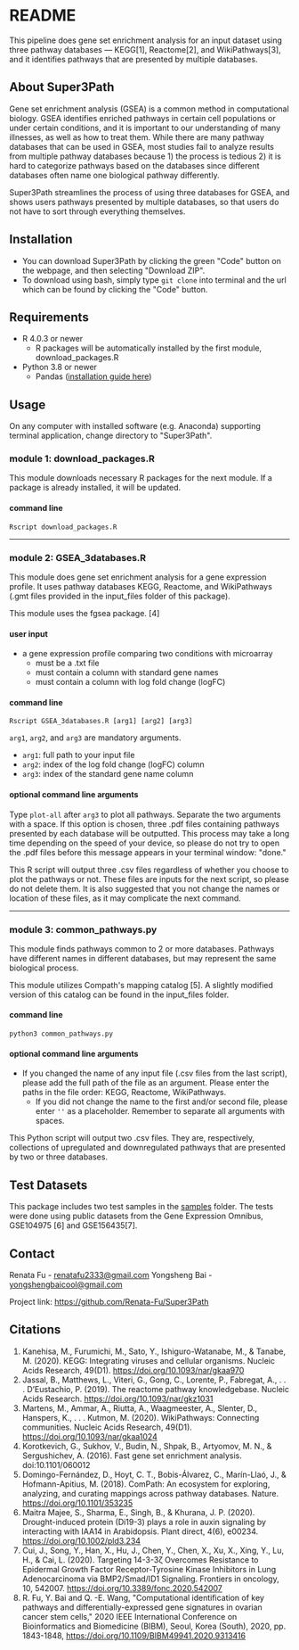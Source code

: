 # README
This pipeline does gene set enrichment analysis for an input dataset using three pathway databases –– KEGG[1], Reactome[2], and WikiPathways[3], and it identifies pathways that are presented by multiple databases.

## About Super3Path
Gene set enrichment analysis (GSEA) is a common method in computational biology. GSEA identifies enriched pathways in certain cell populations or under certain conditions, and it is important to our understanding of many illnesses, as well as how to treat them. While there are many pathway databases that can be used in GSEA, most studies fail to analyze results from multiple pathway databases because 1) the process is tedious 2) it is hard to categorize pathways based on the databases since different databases often name one biological pathway differently.

Super3Path streamlines the process of using three databases for GSEA, and shows users pathways presented by multiple databases, so that users do not have to sort through everything themselves.

## Installation
* You can download Super3Path by clicking the green "Code" button on the webpage, and then selecting "Download ZIP".
* To download using bash, simply type `git clone` into terminal and the url which can be found by clicking the "Code" button.

## Requirements
* R 4.0.3 or newer
    * R packages will be automatically installed by the first module, download_packages.R
* Python 3.8 or newer
    * Pandas ([installation guide here](https://pandas.pydata.org/pandas-docs/stable/getting_started/install.html))

## Usage
On any computer with installed software (e.g. Anaconda) supporting terminal application, change directory to "Super3Path".
### module 1: download_packages.R
This module downloads necessary R packages for the next module. If a package is already installed, it will be updated.
#### command line
`Rscript download_packages.R`

-------------------------------

### module 2: GSEA_3databases.R
This module does gene set enrichment analysis for a gene expression profile.
It uses pathway databases KEGG, Reactome, and WikiPathways (.gmt files provided in the input_files folder of this package).

This module uses the fgsea package. [4]
#### user input
* a gene expression profile comparing two conditions with microarray
    * must be a .txt file
    * must contain a column with standard gene names
    * must contain a column with log fold change (logFC)
#### command line
`Rscript GSEA_3databases.R [arg1] [arg2] [arg3]`

`arg1`, `arg2`, and `arg3` are mandatory arguments.
* `arg1`: full path to your input file
* `arg2`: index of the log fold change (logFC) column
* `arg3`: index of the standard gene name column
#### optional command line arguments
Type `plot-all` after `arg3` to plot all pathways. Separate the two arguments with a space. If this option is chosen, three .pdf files containing pathways presented by each database will be outputted. This process may take a long time depending on the speed of your device, so please do not try to open the .pdf files before this message appears in your terminal window: "done."

This R script will output three .csv files regardless of whether you choose to plot the pathways or not. These files are inputs for the next script, so please do not delete them. It is also suggested that you not change the names or location of these files, as it may complicate the next command.

-------------------------------

### module 3: common_pathways.py
This module finds pathways common to 2 or more databases. Pathways have different names in different databases, but may represent the same biological process.

This module utilizes Compath's mapping catalog [5]. A slightly modified version of this catalog can be found in the input_files folder.
#### command line
`python3 common_pathways.py`
#### optional command line arguments
* If you changed the name of any input file (.csv files from the last script), please add the full path of the file as an argument. Please enter the paths in the file order: KEGG, Reactome, WikiPathways.
    * If you did not change the name to the first and/or second file, please enter `''` as a placeholder.
Remember to separate all arguments with spaces.

This Python script will output two .csv files. They are, respectively, collections of upregulated and downregulated pathways that are presented by two or three databases.

## Test Datasets
This package includes two test samples in the [samples](https://github.com/Renata-Fu/Super3Path/tree/master/samples) folder. The tests were done using public datasets from the Gene Expression Omnibus, GSE104975 [6] and GSE156435[7].

## Contact
Renata Fu - renatafu2333@gmail.com
Yongsheng Bai - yongshengbaicool@gmail.com

Project link: https://github.com/Renata-Fu/Super3Path

## Citations
1. Kanehisa, M., Furumichi, M., Sato, Y., Ishiguro-Watanabe, M., & Tanabe, M. (2020). KEGG: Integrating viruses and cellular organisms. Nucleic Acids Research, 49(D1). https://doi.org/10.1093/nar/gkaa970
2. Jassal, B., Matthews, L., Viteri, G., Gong, C., Lorente, P., Fabregat, A., . . . D’Eustachio, P. (2019). The reactome pathway knowledgebase. Nucleic Acids Research. https://doi.org/10.1093/nar/gkz1031
3. Martens, M., Ammar, A., Riutta, A., Waagmeester, A., Slenter, D., Hanspers, K., . . . Kutmon, M. (2020). WikiPathways: Connecting communities. Nucleic Acids Research, 49(D1). https://doi.org/10.1093/nar/gkaa1024
4. Korotkevich, G., Sukhov, V., Budin, N., Shpak, B., Artyomov, M. N., & Sergushichev, A. (2016). Fast gene set enrichment analysis. doi:10.1101/060012
5. Domingo-Fernández, D., Hoyt, C. T., Bobis-Álvarez, C., Marín-Llaó, J., & Hofmann-Apitius, M. (2018). ComPath: An ecosystem for exploring, analyzing, and curating mappings across pathway databases. Nature. https://doi.org/10.1101/353235
6. Maitra Majee, S., Sharma, E., Singh, B., & Khurana, J. P. (2020). Drought-induced protein (Di19-3) plays a role in auxin signaling by interacting with IAA14 in Arabidopsis. Plant direct, 4(6), e00234. https://doi.org/10.1002/pld3.234
7. Cui, J., Song, Y., Han, X., Hu, J., Chen, Y., Chen, X., Xu, X., Xing, Y., Lu, H., & Cai, L. (2020). Targeting 14-3-3ζ Overcomes Resistance to Epidermal Growth Factor Receptor-Tyrosine Kinase Inhibitors in Lung Adenocarcinoma via BMP2/Smad/ID1 Signaling. Frontiers in oncology, 10, 542007. https://doi.org/10.3389/fonc.2020.542007
8. R. Fu, Y. Bai and Q. -E. Wang, "Computational identification of key pathways and differentially-expressed gene signatures in ovarian cancer stem cells," 2020 IEEE International Conference on Bioinformatics and Biomedicine (BIBM), Seoul, Korea (South), 2020, pp. 1843-1848, https://doi.org/10.1109/BIBM49941.2020.9313416
